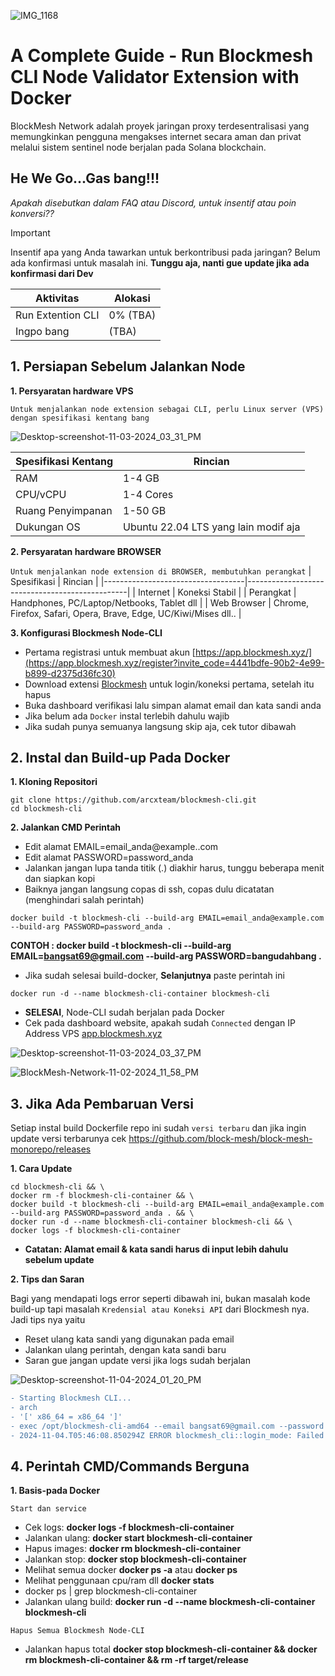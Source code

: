 ![IMG_1168](https://github.com/user-attachments/assets/01cf3f62-0213-4a0e-ad64-4b93d06c4228)

# A Complete Guide - Run Blockmesh CLI Node Validator Extension with Docker

BlockMesh Network adalah proyek jaringan proxy terdesentralisasi yang memungkinkan pengguna mengakses internet secara aman dan privat melalui sistem sentinel node berjalan pada Solana blockchain.

## He We Go...Gas bang!!!
*Apakah disebutkan dalam FAQ atau Discord, untuk insentif atau poin konversi??*

> [!IMPORTANT]
> Insentif apa yang Anda tawarkan untuk berkontribusi pada jaringan? Belum ada konfirmasi untuk masalah ini. **Tunggu aja, nanti gue update jika ada konfirmasi dari Dev**

| Aktivitas             | Alokasi |
|-----------------------|---------|
| Run Extention CLI | 0% (TBA) |
| Ingpo bang | (TBA) |

## 1. Persiapan Sebelum Jalankan Node
**1. Persyaratan hardware VPS** 

`Untuk menjalankan node extension sebagai CLI, perlu Linux server (VPS) dengan spesifikasi kentang bang`

![Desktop-screenshot-11-03-2024_03_31_PM](https://github.com/user-attachments/assets/9076e52e-e7a1-4cb4-b22f-d3b166fd78a7)


| Spesifikasi Kentang               | Rincian                                       |
|-----------------------------------|----------------------------------------------|
| RAM                               | 1-4 GB                                       |
| CPU/vCPU                          | 1-4 Cores                                    |
| Ruang Penyimpanan                 | 1-50 GB                                      |
| Dukungan OS                       | Ubuntu 22.04 LTS yang lain modif aja         |

**2. Persyaratan hardware BROWSER** 

`Untuk menjalankan node extension di BROWSER, membutuhkan perangkat`
|  Spesifikasi                      | Rincian                                         |
|-----------------------------------|------------------------------------------------|
| Internet                          | Koneksi Stabil                            |
| Perangkat                         | Handphones, PC/Laptop/Netbooks, Tablet dll | 
| Web Browser                       | Chrome, Firefox, Safari, Opera, Brave, Edge, UC/Kiwi/Mises dll.. |

**3. Konfigurasi Blockmesh Node-CLI**

- Pertama registrasi untuk membuat akun [https://app.blockmesh.xyz/](https://app.blockmesh.xyz/register?invite_code=4441bdfe-90b2-4e99-b899-d2375d36fc30)
- Download extensi [Blockmesh](https://chromewebstore.google.com/detail/blockmesh-network/obfhoiefijlolgdmphcekifedagnkfjp) untuk login/koneksi pertama, setelah itu hapus
- Buka dashboard verifikasi lalu simpan alamat email dan kata sandi anda
- Jika belum ada `Docker` instal terlebih dahulu wajib
- Jika sudah punya semuanya langsung skip aja, cek tutor dibawah

## 2. Instal dan Build-up Pada Docker

**1. Kloning Repositori**

```
git clone https://github.com/arcxteam/blockmesh-cli.git
cd blockmesh-cli
```

**2. Jalankan CMD Perintah**

- Edit alamat EMAIL=email_anda@example..com
- Edit alamat PASSWORD=password_anda
- Jalankan jangan lupa tanda titik (.) diakhir harus, tunggu beberapa menit dan siapkan kopi
- Baiknya jangan langsung copas di ssh, copas dulu dicatatan (menghindari salah perintah)
  
```
docker build -t blockmesh-cli --build-arg EMAIL=email_anda@example.com --build-arg PASSWORD=password_anda .
```
**CONTOH : docker build -t blockmesh-cli --build-arg EMAIL=bangsat69@gmail.com --build-arg PASSWORD=bangudahbang .**

- Jika sudah selesai build-docker, **Selanjutnya** paste perintah ini

```
docker run -d --name blockmesh-cli-container blockmesh-cli
```
- **SELESAI**, Node-CLI sudah berjalan pada Docker
- Cek pada dashboard website, apakah sudah `Connected` dengan IP Address VPS  [app.blockmesh.xyz](https://app.blockmesh.xyz/)

![Desktop-screenshot-11-03-2024_03_37_PM](https://github.com/user-attachments/assets/8af1b035-39bb-4129-8655-58f9fdb06856)

![BlockMesh-Network-11-02-2024_11_58_PM](https://github.com/user-attachments/assets/7a5fa7d1-404e-46f7-90fe-c5d7a91f1ae0)


## 3. Jika Ada Pembaruan Versi

Setiap instal build Dockerfile repo ini sudah `versi terbaru` dan jika ingin update versi terbarunya cek https://github.com/block-mesh/block-mesh-monorepo/releases

**1. Cara Update**

```
cd blockmesh-cli && \
docker rm -f blockmesh-cli-container && \
docker build -t blockmesh-cli --build-arg EMAIL=email_anda@example.com --build-arg PASSWORD=password_anda . && \
docker run -d --name blockmesh-cli-container blockmesh-cli && \
docker logs -f blockmesh-cli-container
```
- **Catatan: Alamat email & kata sandi harus di input lebih dahulu sebelum update**

**2. Tips dan Saran**

Bagi yang mendapati logs error seperti dibawah ini, bukan masalah kode build-up tapi masalah `Kredensial atau Koneksi API` dari Blockmesh nya. Jadi tips nya yaitu

- Reset ulang kata sandi yang digunakan pada email
- Jalankan ulang perintah, dengan kata sandi baru
- Saran gue jangan update versi jika logs sudah berjalan

![Desktop-screenshot-11-04-2024_01_20_PM](https://github.com/user-attachments/assets/63b6c05d-0fe6-47f0-abe0-5e82db85e4e2)

```diff
- Starting Blockmesh CLI...
- arch
- '[' x86_64 = x86_64 ']'
- exec /opt/blockmesh-cli-amd64 --email bangsat69@gmail.com --password bangudahbang
- 2024-11-04.T05:46:08.850294Z ERROR blockmesh_cli::login_mode: Failed to login, did you register on https://app.blockmesh.xyz/register?
```

## 4. Perintah CMD/Commands Berguna

**1. Basis-pada Docker**

`Start dan service`

- Cek logs: **docker logs -f blockmesh-cli-container**
- Jalankan ulang: **docker start blockmesh-cli-container**
- Hapus images: **docker rm blockmesh-cli-container**
- Jalankan stop: **docker stop blockmesh-cli-container**
- Melihat semua docker **docker ps -a** atau **docker ps**
- Melihat penggunaan cpu/ram dll **docker stats**
- docker ps | grep blockmesh-cli-container
- Jalankan ulang build: **docker run -d --name blockmesh-cli-container blockmesh-cli**

`Hapus Semua Blockmesh Node-CLI`

- Jalankan hapus total **docker stop blockmesh-cli-container && docker rm blockmesh-cli-container && rm -rf target/release**
